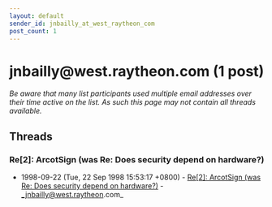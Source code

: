 ```yaml
---
layout: default
sender_id: jnbailly_at_west_raytheon_com
post_count: 1
---
```


# jnbailly<span>@</span>west.raytheon.com (1 post)

_Be aware that many list participants used multiple email addresses over their time active on the list. As such this page may not contain all threads available._

## Threads

### Re[2]: ArcotSign (was Re: Does security depend on hardware?)
+ 1998-09-22 (Tue, 22 Sep 1998 15:53:17 +0800) - [Re[2]: ArcotSign (was Re: Does security depend on hardware?)](/archive/1998/09/4b33d12f49fe600102f19cc52849902336eff0293c586f95280a3c6ddabe0a57) - _jnbailly@west.raytheon.com_

